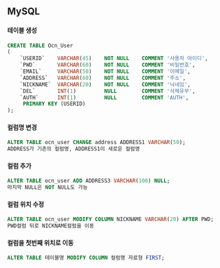 ## MySQL

#### 테이블 생성 

```sql
CREATE TABLE Ocn_User
(
    `USERID`    VARCHAR(45)    NOT NULL    COMMENT '사용자 아이디', 
    `PWD`       VARCHAR(60)    NOT NULL    COMMENT '비밀번호', 
    `EMAIL`     VARCHAR(50)    NOT NULL    COMMENT '이메일', 
    `ADDRESS`   VARCHAR(60)    NOT NULL    COMMENT '주소', 
    `NICKNAME`  VARCHAR(20)    NOT NULL    COMMENT '닉네임', 
    `DEL`       INT(1)         NULL        COMMENT '삭제유무', 
    `AUTH`      INT(1)         NULL        COMMENT 'AUTH', 
     PRIMARY KEY (USERID)
);
```

#### 컬럼명 변경

```sql
ALTER TABLE ocn_user CHANGE address ADDRESS1 VARCHAR(50);
ADDRESS가 기존의 컬럼명, ADDRESS1이 새로운 컬럼명
```

#### 컬럼 추가

```SQL
ALTER TABLE ocn_user ADD ADDRESS3 VARCHAR(100) NULL;
마지막 NULL은 NOT NULL도 가능
```

#### 컬럼 위치 수정 

```sql
ALTER TABLE ocn_user MODIFY COLUMN NICKNAME VARCHAR(20) AFTER PWD;
PWD컬럼 뒤로 NICKNAME컬럼을 이동
```

#### 컬럼을 첫번째 위치로 이동

```sql
ALTER TABLE 테이블명 MODIFY COLUMN 컬럼명 자료형 FIRST;
```

